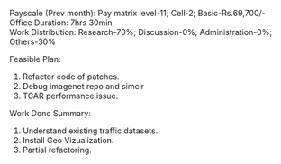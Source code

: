 Payscale (Prev month): Pay matrix level-11; Cell-2; Basic-Rs.69,700/-\
Office Duration: 7hrs 30min \
Work Distribution: Research-70%; Discussion-0%; Administration-0%; Others-30%

Feasible Plan:
1. Refactor code of patches. 
2. Debug imagenet repo and simclr 
3. TCAR performance issue. 

Work Done Summary:
1. Understand existing traffic datasets.
2. Install Geo Vizualization.
3. Partial refactoring.
